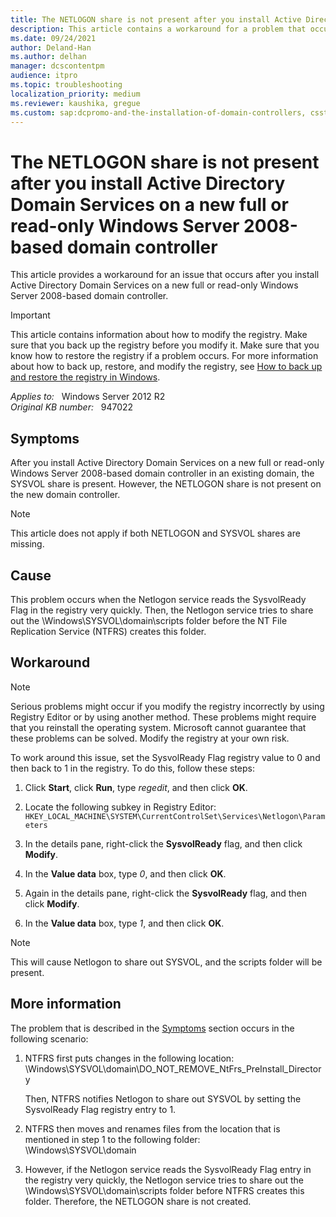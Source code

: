 ```yaml
---
title: The NETLOGON share is not present after you install Active Directory Domain Services on a new full or read-only Windows Server 2008-based domain controller
description: This article contains a workaround for a problem that occurs after you install AD DS on a new full or read-only Windows Server 2008-based domain controller.
ms.date: 09/24/2021
author: Deland-Han
ms.author: delhan
manager: dcscontentpm
audience: itpro
ms.topic: troubleshooting
localization_priority: medium
ms.reviewer: kaushika, gregue
ms.custom: sap:dcpromo-and-the-installation-of-domain-controllers, csstroubleshoot
---
```

# The NETLOGON share is not present after you install Active Directory Domain Services on a new full or read-only Windows Server 2008-based domain controller

This article provides a workaround for an issue that occurs after you install Active Directory Domain Services on a new full or read-only Windows Server 2008-based domain controller.

> [!IMPORTANT]
> This article contains information about how to modify the registry. Make sure that you back up the registry before you modify it. Make sure that you know how to restore the registry if a problem occurs. For more information about how to back up, restore, and modify the registry, see [How to back up and restore the registry in Windows](https://support.microsoft.com/help/322756).

_Applies to:_ &nbsp; Windows Server 2012 R2  
_Original KB number:_ &nbsp; 947022

## Symptoms

After you install Active Directory Domain Services on a new full or read-only Windows Server 2008-based domain controller in an existing domain, the SYSVOL share is present. However, the NETLOGON share is not present on the new domain controller.

> [!NOTE]
> This article does not apply if both NETLOGON and SYSVOL shares are missing.

## Cause

This problem occurs when the Netlogon service reads the SysvolReady Flag in the registry very quickly. Then, the Netlogon service tries to share out the \\Windows\\SYSVOL\\domain\\scripts folder before the NT File Replication Service (NTFRS) creates this folder.

## Workaround

> [!NOTE]
> Serious problems might occur if you modify the registry incorrectly by using Registry Editor or by using another method. These problems might require that you reinstall the operating system. Microsoft cannot guarantee that these problems can be solved. Modify the registry at your own risk.

To work around this issue, set the SysvolReady Flag registry value to 0 and then back to 1 in the registry. To do this, follow these steps:

1. Click **Start**, click **Run**, type *regedit*, and then click **OK**.
2. Locate the following subkey in Registry Editor:  `HKEY_LOCAL_MACHINE\SYSTEM\CurrentControlSet\Services\Netlogon\Parameters`

3. In the details pane, right-click the **SysvolReady** flag, and then click **Modify**.
4. In the **Value data** box, type *0*, and then click **OK**.
5. Again in the details pane, right-click the **SysvolReady** flag, and then click **Modify**.
6. In the **Value data** box, type *1*, and then click **OK**.

> [!NOTE]
> This will cause Netlogon to share out SYSVOL, and the scripts folder will be present.

## More information

The problem that is described in the [Symptoms](#symptoms) section occurs in the following scenario:

1. NTFRS first puts changes in the following location:  
    \\Windows\\SYSVOL\\domain\\DO_NOT_REMOVE_NtFrs_PreInstall_Directory

    Then, NTFRS notifies Netlogon to share out SYSVOL by setting the SysvolReady Flag registry entry to 1.

2. NTFRS then moves and renames files from the location that is mentioned in step 1 to the following folder:  
    \\Windows\\SYSVOL\\domain

3. However, if the Netlogon service reads the SysvolReady Flag entry in the registry very quickly, the Netlogon service tries to share out the \\Windows\\SYSVOL\\domain\\scripts folder before NTFRS creates this folder. Therefore, the NETLOGON share is not created.
